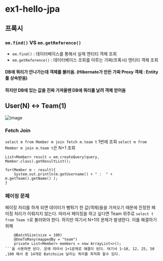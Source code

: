 # ex1-hello-jpa

## 프록시

### ```em.find()``` VS ```em.getReference()```
* ```em.find()``` : 데이터베이스를 통해서 실제 엔티티 객체 조회
* ```em.getReference()``` : 데이터베이스 조회를 미루는 가짜(프록시) 엔티티 객체 조회
#### DB에 쿼리가 안나가는데 객체를 불러옴. (Hibernate가 만든 가짜 Proxy 객체 : Entity를 상속받음)
#### 하지만 DB에 있는 값을 진짜 가져올땐 DB에 쿼리를 날려 객체 얻어옴


## User(N) <-> Team(1) 
![image](https://user-images.githubusercontent.com/32606456/150733728-677af7dc-0758-43c9-9a7b-77b68420ad84.png)
### Fetch Join
```select m from Member m join fetch m.team t``` 1번에 조회
```select m from Member m join m.team t```은 N+1 조회

```
List<Member> result = em.createQuery(query, Member.class).getResultList();

for(Member m : result){
    System.out.println(m.getUsername() + " :  " + m.getTeam().getName() );
}
```

### 페이징 문제
페이징 처리를 하게 되면 데이터가 뻥튀기 한 값(객체)들을 가져오기 때문에 진정한 페이징 처리가 이뤄지지 않는다.
따라서 페이징을 하고 싶다면 Team 위주로 ```select t from Team t```로 불러와야 한다. 하지만 여기서 N+1의 문제가 발생한다.
이를 해결하기 위해 
```    
    @BatchSize(size = 100)
    @OneToMany(mappedBy = "team")
    private List<Member> members = new ArrayList<>();
```을 사용하면 된다. 운에 따라서 1+1문제로 해결이 된다. 여기서 1~10, 12, 25, 50 ,100 해서 총 14개로 Batchsize 날리는 쿼리를 최적화 할수 있다.
